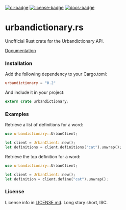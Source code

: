 [![ci-badge][]][ci] [![license-badge][]][license] [![docs-badge][]][docs]

# urbandictionary.rs

Unofficial Rust crate for the Urbandictionary API.

[Documentation][docs]

### Installation

Add the following dependency to your Cargo.toml:

```toml
urbandictionary = "0.2"
```

And include it in your project:

```rust
extern crate urbandictionary;
```

### Examples

Retrieve a list of definitions for a word:

```rust
use urbandictionary::UrbanClient;

let client = UrbanClient::new();
let definitions = client.definitions("cat").unwrap();
```

Retrieve the top definition for a word:

```rust
use urbandictionary::UrbanClient;

let client = UrbanClient::new();
let definition = client.define("cat").unwrap();
```

### License

License info in [LICENSE.md]. Long story short, ISC.

[ci]: https://travis-ci.org/zeyla/urbandictionary.rs
[ci-badge]: https://travis-ci.org/zeyla/urbandictionary.rs.svg?branch=master
[docs]: https://docs.rs/crate/urbandictionary
[docs-badge]: https://img.shields.io/badge/docs-online-2020ff.svg
[LICENSE.md]: https://github.com/zeyla/urbandictionary.rs/blob/master/LICENSE.md
[license]: https://opensource.org/licenses/ISC
[license-badge]: https://img.shields.io/badge/license-ISC-blue.svg?style=flat-square
